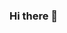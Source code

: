 ### Hi there 👋

<!--
**saurabhpojhi/saurabhpojhi** is a ✨ _special_ ✨ repository because its `README.md` (this file) appears on your GitHub profile.

Here are some ideas to get you started:

wave Hi, I’m @
eyes I’m interested in Web Development
seedling I’m currently learning Full Stack Web Development
revolving_hearts I’m looking to collaborate on (Nothing for Now)
mailbox You Can reach me saurabh.kumarjan10@gmail.com
-->
